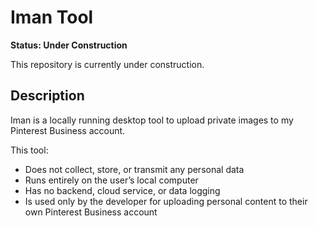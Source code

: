 # Iman Tool

**Status: Under Construction**

This repository is currently under construction.

## Description

Iman is a locally running desktop tool to upload private images to my Pinterest Business account.

This tool:

- Does not collect, store, or transmit any personal data
- Runs entirely on the user’s local computer
- Has no backend, cloud service, or data logging
- Is used only by the developer for uploading personal content to their own Pinterest Business account

